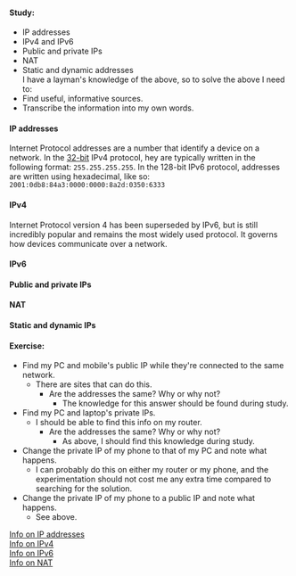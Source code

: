 #### Study:
* IP addresses
* IPv4 and IPv6
* Public and private IPs
* NAT
* Static and dynamic addresses  
I have a layman's knowledge of the above, so to solve the above I need to:
* Find useful, informative sources.
* Transcribe the information into my own words.

#### IP addresses
Internet Protocol addresses are a number that identify a device on a network. In the [32-bit](NTW-04_report_binaryhex.md) IPv4 protocol, hey are typically written in the following format: `255.255.255.255`. In the 128-bit IPv6 protocol, addresses are written using hexadecimal, like so: `2001:0db8:84a3:0000:0000:8a2d:0350:6333`

#### IPv4
Internet Protocol version 4 has been superseded by IPv6, but is still incredibly popular and remains the most widely used protocol. It governs how devices communicate over a network.

#### IPv6

#### Public and private IPs

#### NAT


#### Static and dynamic IPs


#### Exercise:

* Find my PC and mobile's public IP while they're connected to the same network.
	* There are sites that can do this.
		* Are the addresses the same? Why or why not?
			* The knowledge for this answer should be found during study.
* Find my PC and laptop's private IPs.
	* I should be able to find this info on my router.
		* Are the addresses the same? Why or why not?
			* As above, I should find this knowledge during study.
* Change the private IP of my phone to that of my PC and note what happens.
	* I can probably do this on either my router or my phone, and the experimentation should not cost me any extra time compared to searching for the solution.
*  Change the private IP of my phone to a public IP and note what happens.
	* See above.

[Info on IP addresses](https://www.kaspersky.com/resource-center/definitions/what-is-an-ip-address)  
[Info on IPv4](https://www.cloudns.net/blog/what-is-ipv4-everything-you-need-to-know/)  
[Info on IPv6](http://www.steves-internet-guide.com/ipv6-guide/)  
[Info on NAT](https://www.techopedia.com/definition/4028/network-address-translation-nat)
